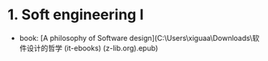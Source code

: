 # 1. Soft engineering I

+ book: [A philosophy of Software design](C:\Users\xiguaa\Downloads\软件设计的哲学 (it-ebooks) (z-lib.org).epub)

